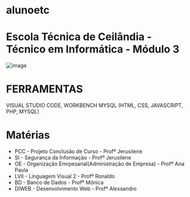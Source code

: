 # alunoetc

# Escola Técnica de Ceilândia - Técnico em Informática - Módulo 3
![image](https://github.com/sisedusiqueira/alunoetc/assets/138258723/1a397f26-046d-47cd-af35-05c52f9432e3)

# FERRAMENTAS

VISUAL STUDIO CODE, WORKBENCH MYSQL 
(HTML, CSS, JAVASCRIPT, PHP, MYSQL)

# Matérias
- PCC - Projeto Conclusão de Curso - Profº Jerusilene
- SI - Segurança da Informação - Profº  Jerusilene
- OE - Organização Emrpesarial(Administração de Empresa) - Profº Ana Paula
- LVII - Linguagem Visual 2 - Profº Ronaldo
- BD - Banco de Dados - Profº Mônica
- DIWEB - Desenvolvimento Web - Profº Alessandro 
